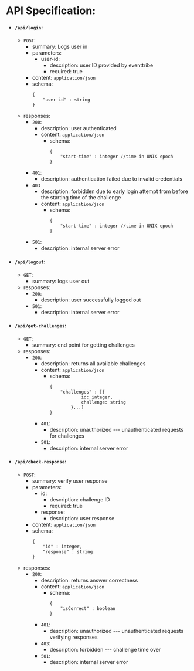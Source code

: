 # API Specification:

* #### `/api/login`:
	* `POST`:
		* summary: Logs user in
		* parameters:
			* user-id:
				* description: user ID provided by eventtribe
				* required: true
		* content: `application/json`
		* schema:
			```
			{
				"user-id" : string
			}
			```
	* responses:
		* `200`:
			* description: user authenticated
			* content: `application/json`
				* schema:
					```
					{
						"start-time" : integer //time in UNIX epoch
					}
					```
		* `401`:
			* description: authentication failed due to invalid
			credentials
		* `403`
			* description: forbidden due to early login attempt from before
			the starting time of the challenge
			* content: `application/json`
				* schema:
					```
					{
						"start-time" : integer //time in UNIX epoch
					}
					```
		* `501`:
			* description: internal server error

* #### `/api/logout`:
	* `GET`:
		* summary: logs user out
	* responses:
		* `200`:
			* description: user successfully logged out
		* `501`:
			* description: internal server error

* #### `/api/get-challenges`:
	* `GET`:
		* summary: end point for getting challenges
	* responses:
		* `200`:
			* description: returns all available challenges
			* content: `application/json`
				* schema:
					```
					{
						"challenges" : [{
								id: integer,
								challenge: string
							}...]
					}
					```
			* `401`:
				* description: unauthorized --- unauthenticated requests for challenges
			* `501`:
				* description: internal server error

* #### `/api/check-response`:
	* `POST`:
		* summary: verify user response
		* parameters:
			* id:
				* description: challenge ID 
				* required: true
			* response:
				* description: user response
		* content: `application/json`
		* schema:
			```
			{
				"id" : integer,
				"response" : string
			}
			```
	* responses:
		* `200`:
			* description: returns answer correctness
			* content: `application/json`
				* schema:
					```
					{
						"isCorrect" : boolean	
					}
					```
			* `401`:
				* description: unauthorized --- unauthenticated requests verifying responses
			* `403`:
				* description: forbidden --- challenge time over
			* `501`:
				* description: internal server error
